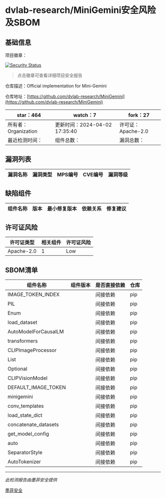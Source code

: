 # dvlab-research/MiniGemini安全风险及SBOM

## 基础信息

项目徽章：

[![Security Status](https://www.murphysec.com/platform3/v31/badge/1775229634603462656.svg)](https://www.murphysec.com/console/report/1775229634142089216/1775229634603462656)

> 点击徽章可查看详细项目安全报告

仓库描述：Official implementation for Mini-Gemini

仓库地址：[https://github.com/dvlab-research/MiniGemini](https://github.com/dvlab-research/MiniGemini)

| star：464 | watch：7 | fork：27 |
| ----------- | -------------- | ------------ |
| 所有者：Organization | 更新时间：2024-04-02 17:35:40 | 许可证：Apache-2.0 |
| 最近检测时间： | 组件总数： | 漏洞总数： |




## 漏洞列表

| 漏洞名称 | 漏洞类型 | MPS编号 | CVE编号 | 漏洞等级 |
| ------- | ------ | ------- | ------ | ----- |





## 缺陷组件

| 组件名称 | 版本 | 最小修复版本 | 依赖关系 | 修复建议 |
| -------- | ---- | ------------ | -------- | -------- |





## 许可证风险

| 许可证类型 | 相关组件 | 许可证风险 |
| ---------- | -------- | ---------- |
|Apache-2.0|1|Low|




## SBOM清单

| 组件名称 | 组件版本 | 是否直接依赖 | 仓库 |
| -------- | -------- | ------------ | ---- |
|IMAGE_TOKEN_INDEX||间接依赖|pip|
|PIL||间接依赖|pip|
|Enum||间接依赖|pip|
|load_dataset||间接依赖|pip|
|AutoModelForCausalLM||间接依赖|pip|
|transformers||间接依赖|pip|
|CLIPImageProcessor||间接依赖|pip|
|List||间接依赖|pip|
|Optional||间接依赖|pip|
|CLIPVisionModel||间接依赖|pip|
|DEFAULT_IMAGE_TOKEN||间接依赖|pip|
|minigemini||间接依赖|pip|
|conv_templates||间接依赖|pip|
|load_state_dict||间接依赖|pip|
|concatenate_datasets||间接依赖|pip|
|get_model_config||间接依赖|pip|
|auto||间接依赖|pip|
|SeparatorStyle||间接依赖|pip|
|AutoTokenizer||间接依赖|pip|


------

*此检测报告由墨菲安全提供*

[墨菲安全](www.murphysec.com)